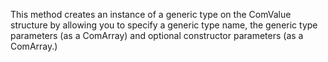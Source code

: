 ﻿This method creates an instance of a generic type on the ComValue structure by allowing you to specify a generic type name, the generic type parameters (as a ComArray) and optional constructor parameters (as a ComArray.)